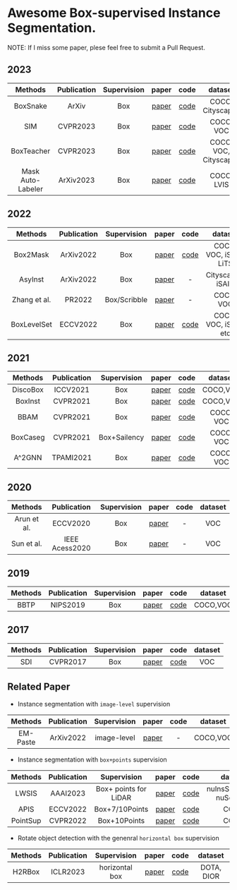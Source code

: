 # Awesome Box-supervised Instance Segmentation.
NOTE: If I miss some paper, plese feel free to submit a Pull Request.

## 2023

| Methods | Publication | Supervision | paper | code | dataset|
| :----: | :----: | :----: | :----: | :----: |:----:|
| BoxSnake| ArXiv| Box |  [paper](https://arxiv.org/pdf/2303.11630.pdf) | [code](https://github.com/Yangr116/BoxSnake) | COCO, Cityscapes|
| SIM    | CVPR2023| Box |  [paper](https://arxiv.org/abs/2303.08578) | [code](https://github.com/lslrh/SIM) | COCO, VOC|
| BoxTeacher   |  CVPR2023 | Box | [paper](https://arxiv.org/abs/2210.05174#) | [code](https://github.com/hustvl/BoxTeacher) | COCO, VOC, Cityscapes|
| Mask Auto-Labeler | ArXiv2023 | Box | [paper](https://arxiv.org/pdf/2301.03992.pdf) | [code](https://github.com/NVlabs/mask-auto-labeler)  | COCO, LVIS|

## 2022
| Methods | Publication | Supervision | paper | code | dataset|
| :----: | :----: | :----: | :----: | :----: |:----:|
| Box2Mask      | ArXiv2022 | Box | [paper](https://arxiv.org/pdf/2212.01579.pdf) | [code](https://github.com/LiWentomng/boxlevelset)  | COCO, VOC, iSAID, LiTS|
| AsyInst       | ArXiv2022 | Box | [paper](https://arxiv.org/pdf/2212.03517.pdf) | - | Cityscapes, iSAID |
| Zhang et al.  |  PR2022| Box/Scribble |[paper](https://www.sciencedirect.com/science/article/pii/S0031320322006446)| - |COCO, VOC|
| BoxLevelSet  |  ECCV2022 | Box | [paper](https://link.springer.com/chapter/10.1007/978-3-031-19818-2_1) | [code](https://github.com/LiWentomng/boxlevelset) | COCO, VOC, iSAID, etc|

## 2021
| Methods | Publication | Supervision | paper | code |dataset|
| :----: | :----: | :----: | :----: | :----: |:----: |
| DiscoBox  |  ICCV2021 | Box | [paper](https://openaccess.thecvf.com/content/ICCV2021/html/Lan_DiscoBox_Weakly_Supervised_Instance_Segmentation_and_Semantic_Correspondence_From_Box_ICCV_2021_paper.html) | [code](https://github.com/NVlabs/DiscoBox) | COCO,VOC|
| BoxInst|  CVPR2021 | Box | [paper](https://openaccess.thecvf.com/content/CVPR2021/html/Tian_BoxInst_High-Performance_Instance_Segmentation_With_Box_Annotations_CVPR_2021_paper.html) | [code](https://github.com/aim-uofa/AdelaiDet/blob/master/configs/BoxInst/README.md) |COCO,VOC|
| BBAM   |  CVPR2021 | Box | [paper](https://openaccess.thecvf.com/content/CVPR2021/html/Lee_BBAM_Bounding_Box_Attribution_Map_for_Weakly_Supervised_Semantic_and_CVPR_2021_paper.html) | [code](https://github.com/jbeomlee93/BBAM) |COCO, VOC|
| BoxCaseg   |  CVPR2021 | Box+Sailency | [paper](https://openaccess.thecvf.com/content/CVPR2021/html/Wang_Weakly-Supervised_Instance_Segmentation_via_Class-Agnostic_Learning_With_Salient_Images_CVPR_2021_paper.html) | [code](https://github.com/hustvl/BoxCaseg) |COCO, VOC|
| A^2GNN   |  TPAMI2021 | Box | [paper](https://ieeexplore.ieee.org/document/9440699) | [code](https://github.com/zbf1991/A2GNN) |COCO, VOC|

## 2020
| Methods | Publication | Supervision | paper | code |dataset|
| :----: | :----: | :----: | :----: | :----: |:----: |
| Arun et al.  |  ECCV2020 | Box | [paper](https://link.springer.com/chapter/10.1007/978-3-030-58604-1_16) | - | VOC|
| Sun et al.  |  IEEE Acess2020 | Box | [paper](https://link.springer.com/chapter/10.1007/978-3-030-58604-1_16) | - | VOC|

## 2019
| Methods | Publication | Supervision | paper | code |dataset|
| :----: | :----: | :----: | :----: | :----: |:----: |
| BBTP  |  NIPS2019 | Box | [paper](https://proceedings.neurips.cc/paper/2019/file/e6e713296627dff6475085cc6a224464-Paper.pdf) | [code](https://github.com/chengchunhsu/WSIS_BBTP) | COCO,VOC|

## 2017
| Methods | Publication | Supervision | paper | code |dataset|
| :----: | :----: | :----: | :----: | :----: |:----: |
| SDI  |  CVPR2017 | Box | [paper](https://openaccess.thecvf.com/content_cvpr_2017/papers/Khoreva_Simple_Does_It_CVPR_2017_paper.pdf) | [code](https://www.mpi-inf.mpg.de/departments/computer-vision-and-machine-learning/research/weakly-supervised-learning/simple-does-it-weakly-supervised-instance-and-semantic-segmentation) | VOC|


## Related Paper
 * Instance segmentation with `image-level` supervision
 
 | Methods | Publication | Supervision | paper | code |dataset|
 | :----: | :----: | :----: | :----: | :----: |:----: |
 | EM-Paste | ArXiv2022 | image-level | [paper](https://arxiv.org/pdf/2212.07629.pdf) | - |  COCO,VOC |


 * Instance segmentation with `box+points` supervision
 
| Methods | Publication | Supervision | paper | code |dataset|
| :----: | :----: | :----: | :----: | :----: |:----: |
| LWSIS | AAAI2023 | Box+ points for LiDAR | [paper](https://arxiv.org/pdf/2212.03504.pdf) | [code](https://github.com/Serenos/LWSIS) |  nuInsSeg(based nuScenes) |
| APIS |  ECCV2022 | Box+7/10Points | [paper](https://arxiv.org/abs/2207.11493) | [code](https://github.com/chufengt/APIS) | COCO|
| PointSup |  CVPR2022 | Box+10Points | [paper](https://openaccess.thecvf.com/content/CVPR2022/html/Cheng_Pointly-Supervised_Instance_Segmentation_CVPR_2022_paper.html) | [code](https://bowenc0221.github.io/point-sup/) | COCO|

 * Rotate object detection with the genenral `horizontal box` supervision 
 
| Methods | Publication | Supervision | paper | code |dataset|
| :----: | :----: | :----: | :----: | :----: |:----: |
| H2RBox | ICLR2023 | horizontal box   | [paper](https://arxiv.org/abs/2210.06742) | [code](https://github.com/yangxue0827/h2rbox-mmrotate) | DOTA, DIOR|
